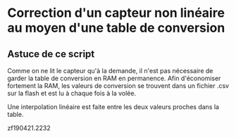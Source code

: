 # Correction d'un capteur non linéaire au moyen d'une table de conversion

## Astuce de ce script

Comme on ne lit le capteur qu'à la demande, il n'est pas nécessaire de garder la table de conversion en RAM en permanence. Afin d'économiser fortement la RAM, les valeurs de conversion se trouvent dans un fichier .csv sur la flash et est lu à chaque fois à la volée.

Une interpolation linéaire est faite entre les deux valeurs proches dans la table.





zf190421.2232
